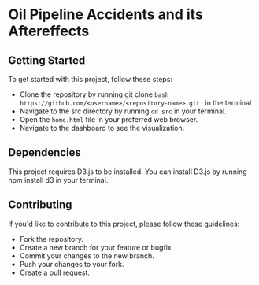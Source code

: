  # Oil Pipeline Accidents and its Aftereffects

## Getting Started


To get started with this project, follow these steps:

- Clone the repository by running git clone 
```bash https://github.com/<username>/<repository-name>.git ``` in the terminal 
- Navigate to the src directory by running ```cd src``` in your terminal.
- Open the ```home.html``` file in your preferred web browser.
- Navigate to the dashboard to see the visualization.

## Dependencies
This project requires D3.js to be installed. You can install D3.js by running npm install d3 in your terminal.

## Contributing

If you'd like to contribute to this project, please follow these guidelines:

- Fork the repository.
- Create a new branch for your feature or bugfix.
- Commit your changes to the new branch.
- Push your changes to your fork.
- Create a pull request.
